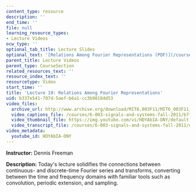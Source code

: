 ```yaml
---
content_type: resource
description: ''
end_time: ''
file: null
learning_resource_types:
- Lecture Videos
ocw_type: ''
optional_tab_title: Lecture Slides
optional_text: '[Relations Among Fourier Representations (PDF)](/courses/6-003-signals-and-systems-fall-2011/resources/mit6_003f11_lec19)'
parent_title: Lecture Videos
parent_type: CourseSection
related_resources_text: ''
resource_index_text: ''
resourcetype: Video
start_time: ''
title: 'Lecture 19: Relations Among Fourier Representations'
uid: b337e541-707d-5aef-b6a1-cc3b98184d53
video_files:
  archive_url: http://www.archive.org/download/MIT6.003F11/MIT6_003F11_lec19_300k.mp4
  video_captions_file: /courses/6-003-signals-and-systems-fall-2011/b7fdcf9047cd5eb4aa4cbd5b33bfc785_HDYAbIA-DNY.vtt
  video_thumbnail_file: https://img.youtube.com/vi/HDYAbIA-DNY/default.jpg
  video_transcript_file: /courses/6-003-signals-and-systems-fall-2011/d581337403d046f57e857c2057264f7c_HDYAbIA-DNY.pdf
video_metadata:
  youtube_id: HDYAbIA-DNY
---
```


**Instructor:** Dennis Freeman

**Description:** Today's lecture solidifies the connections between continuous- and discrete-time Fourier series and transforms, converting between the time and frequency domains with familiar tools such as convolution, periodic extension, and sampling.



